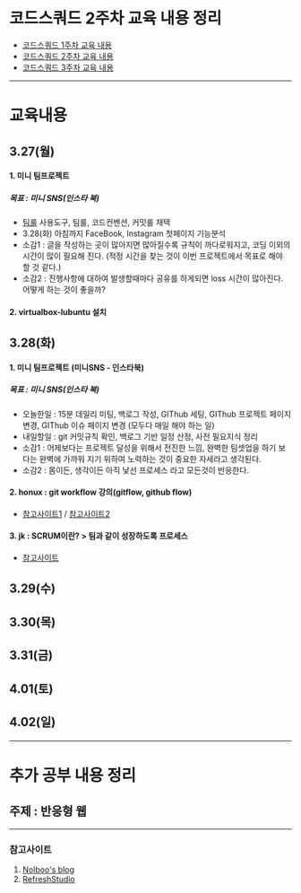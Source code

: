 # 코드스쿼드 2주차 교육 내용 정리 
  - [코드스쿼드 1주차 교육 내용](https://github.com/breakstorm/codesquad-blue/tree/master/week1-class/README.MD)
  - [코드스쿼드 2주차 교육 내용](https://github.com/breakstorm/codesquad-blue/tree/master/week2-class/README.MD)
  - [코드스쿼드 3주차 교육 내용](https://github.com/breakstorm/codesquad-blue/tree/master/week3-class/README.MD)

---

# 교육내용 
## 3.27(월)
#### 1. 미니 팀프로젝트
##### 목표 : 미니 SNS(인스타 북)
- [팀룰](https://github.com/DongHyunKims/mini-sns-dev/wiki/Mini-SNS-Team-Rule) 사용도구, 팀룰, 코드컨벤션, 커밋룰 채택 
- 3.28(화) 아침까지 FaceBook, Instagram 첫페이지 기능분석 
- 소감1 : 글을 작성하는 곳이 많아지면 많아질수록 규칙이 까다로워지고, 코딩 이외의 시간이 많이 필요해 진다. (적정 시간을 찾는 것이 이번 프로젝트에서 목표로 해야 할 것 같다.) 
- 소감2 : 진행사항에 대하여 발생할때마다 공유를 하게되면 loss 시간이 많아진다. 어떻게 하는 것이 좋을까? 

#### 2. virtualbox-lubuntu 설치 

 
## 3.28(화)
#### 1. 미니 팀프로젝트 (미니SNS - 인스타북)
##### 목표 : 미니 SNS(인스타 북)
- 오늘한일 : 15분 데일리 미팅, 백로그 작성, GIThub 세팅, GIThub 프로젝트 페이지 변경, GIThub 이슈 페이지 변경 (모두다 매일 해야 하는 일)
- 내일할일 : git 커밋규칙 확인, 백로그 기반 일정 산정, 사전 필요지식 정리
- 소감1 : 어제보다는 프로젝트 달성을 위해서 전진한 느낌, 완벽한 팀셋업을 하기 보다는 완벽에 가까워 지기 위하여 노력하는 것이 중요한 자세라고 생각된다.
- 소감2 : 몸이든, 생각이든 아직 낯선 프로세스 라고 모든것이 반응한다.

#### 2. honux : git workflow 강의(gitflow, github flow)
- [참고사이트1](http://danielkummer.github.io/git-flow-cheatsheet/index.ko_KR.html) / [참고사이트2](https://guides.github.com/introduction/flow/) 

#### 3. jk : SCRUM이란? > 팀과 같이 성장하도록 프로세스 
- [참고사이트](https://www.slideshare.net/UnyongChoi1/slamdunk-scrum)

## 3.29(수)
#### 

## 3.30(목)
#### 

## 3.31(금)
#### 

## 4.01(토)
#### 

## 4.02(일)
#### 
 
   
---

# 추가 공부 내용 정리 
## 주제 : 반응형 웹


---

### 참고사이트 
1. [Nolboo's blog](https://nolboo.kim/blog/2013/07/22/advanced-guide-to-html-and-css-4-slash-10/) 
2. [RefreshStudio](http://re-fresh-studio.com/2013/07/post-20-responsive-images.php)